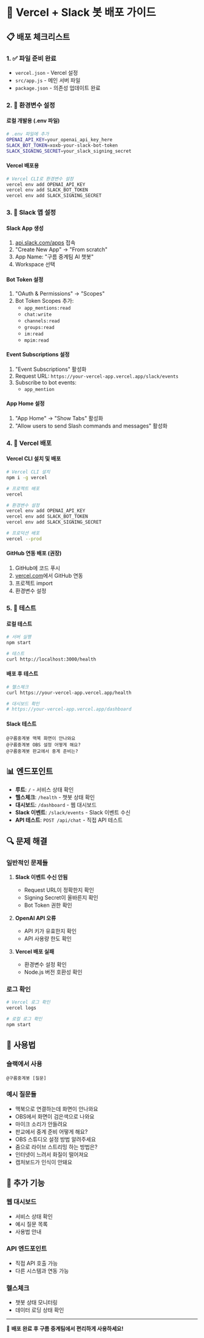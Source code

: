 # 🚀 Vercel + Slack 봇 배포 가이드

## 📋 배포 체크리스트

### 1. ✅ 파일 준비 완료
- `vercel.json` - Vercel 설정
- `src/app.js` - 메인 서버 파일
- `package.json` - 의존성 업데이트 완료

### 2. 🔑 환경변수 설정

#### **로컬 개발용 (.env 파일)**
```bash
# .env 파일에 추가
OPENAI_API_KEY=your_openai_api_key_here
SLACK_BOT_TOKEN=xoxb-your-slack-bot-token
SLACK_SIGNING_SECRET=your_slack_signing_secret
```

#### **Vercel 배포용**
```bash
# Vercel CLI로 환경변수 설정
vercel env add OPENAI_API_KEY
vercel env add SLACK_BOT_TOKEN
vercel env add SLACK_SIGNING_SECRET
```

### 3. 🔧 Slack 앱 설정

#### **Slack App 생성**
1. [api.slack.com/apps](https://api.slack.com/apps) 접속
2. "Create New App" → "From scratch"
3. App Name: "구름 중계팀 AI 챗봇"
4. Workspace 선택

#### **Bot Token 설정**
1. "OAuth & Permissions" → "Scopes"
2. Bot Token Scopes 추가:
   - `app_mentions:read`
   - `chat:write`
   - `channels:read`
   - `groups:read`
   - `im:read`
   - `mpim:read`

#### **Event Subscriptions 설정**
1. "Event Subscriptions" 활성화
2. Request URL: `https://your-vercel-app.vercel.app/slack/events`
3. Subscribe to bot events:
   - `app_mention`

#### **App Home 설정**
1. "App Home" → "Show Tabs" 활성화
2. "Allow users to send Slash commands and messages" 활성화

### 4. 🚀 Vercel 배포

#### **Vercel CLI 설치 및 배포**
```bash
# Vercel CLI 설치
npm i -g vercel

# 프로젝트 배포
vercel

# 환경변수 설정
vercel env add OPENAI_API_KEY
vercel env add SLACK_BOT_TOKEN
vercel env add SLACK_SIGNING_SECRET

# 프로덕션 배포
vercel --prod
```

#### **GitHub 연동 배포 (권장)**
1. GitHub에 코드 푸시
2. [vercel.com](https://vercel.com)에서 GitHub 연동
3. 프로젝트 import
4. 환경변수 설정

### 5. 🧪 테스트

#### **로컬 테스트**
```bash
# 서버 실행
npm start

# 테스트
curl http://localhost:3000/health
```

#### **배포 후 테스트**
```bash
# 헬스체크
curl https://your-vercel-app.vercel.app/health

# 대시보드 확인
# https://your-vercel-app.vercel.app/dashboard
```

#### **Slack 테스트**
```
@구름중계봇 맥북 화면이 안나와요
@구름중계봇 OBS 설정 어떻게 해요?
@구름중계봇 판교에서 중계 준비는?
```

## 📊 엔드포인트

- **루트**: `/` - 서비스 상태 확인
- **헬스체크**: `/health` - 챗봇 상태 확인
- **대시보드**: `/dashboard` - 웹 대시보드
- **Slack 이벤트**: `/slack/events` - Slack 이벤트 수신
- **API 테스트**: `POST /api/chat` - 직접 API 테스트

## 🔍 문제 해결

### **일반적인 문제들**

1. **Slack 이벤트 수신 안됨**
   - Request URL이 정확한지 확인
   - Signing Secret이 올바른지 확인
   - Bot Token 권한 확인

2. **OpenAI API 오류**
   - API 키가 유효한지 확인
   - API 사용량 한도 확인

3. **Vercel 배포 실패**
   - 환경변수 설정 확인
   - Node.js 버전 호환성 확인

### **로그 확인**
```bash
# Vercel 로그 확인
vercel logs

# 로컬 로그 확인
npm start
```

## 🎯 사용법

### **슬랙에서 사용**
```
@구름중계봇 [질문]
```

### **예시 질문들**
- 맥북으로 연결하는데 화면이 안나와요
- OBS에서 화면이 검은색으로 나와요
- 마이크 소리가 안들려요
- 판교에서 중계 준비 어떻게 해요?
- OBS 스튜디오 설정 방법 알려주세요
- 줌으로 라이브 스트리밍 하는 방법은?
- 인터넷이 느려서 화질이 떨어져요
- 캡처보드가 인식이 안돼요

## 📝 추가 기능

### **웹 대시보드**
- 서비스 상태 확인
- 예시 질문 목록
- 사용법 안내

### **API 엔드포인트**
- 직접 API 호출 가능
- 다른 시스템과 연동 가능

### **헬스체크**
- 챗봇 상태 모니터링
- 데이터 로딩 상태 확인

---

🎉 **배포 완료 후 구름 중계팀에서 편리하게 사용하세요!**
